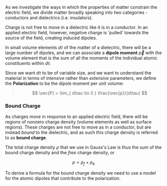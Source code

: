As we investigate the ways in which the properties of matter constrain the electric field, we divide matter broadly speaking into two categories - conductors and dielectrics (i.e. insulators). 

Charge is not free to move in a dielectric like it is in a conductor. In an applied electric field, however, negative charge is 'pulled' towards the source of the field, creating induced dipoles. 

In small volume elements $d \tau$ of the matter of a dielectric, there will be a large number of dipoles, and we can associate a **dipole moment** $\vec{p}$ with the volume element that is the sum of all the moments of the individual atomic constituents within $d\tau$. 

Since we want $d\tau$ to be of variable size, and we want to understand the material in terms of *intensive* rather than *extensive* parameters, we define the **Polarization** to be the dipole moment per unit volume:

>$$
\vec{P} = \lim_{ d\tau \to 0 } \frac{\vec{p}}{d\tau}
$$

### Bound Charge

As charges move in response to an applied electric field, there will be regions of nonzero charge density (volume elements as well as surface regions). These charges are not free to move as in a conductor, but are instead *bound* to the dielectric, and as such this charge density is referred to as **bound charge**. 

The total charge density $\rho$ that we use in Gauss's Law is thus the sum of the bound charge density and the *free* charge density, or

$$
\rho = \rho_{f} + \rho_{b}
$$

To derive a formula for the bound charge density we need to use a model for the atomic dipoles that contribute to the polarization. 